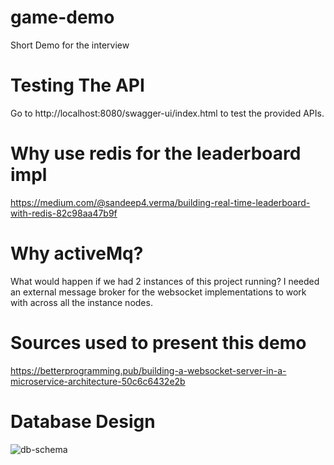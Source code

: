 # game-demo
Short Demo for the interview

# Testing The API
Go to http://localhost:8080/swagger-ui/index.html to test the provided APIs.


# Why use redis for the leaderboard impl
https://medium.com/@sandeep4.verma/building-real-time-leaderboard-with-redis-82c98aa47b9f

# Why activeMq?
What would happen if we had 2 instances of this project running?
I needed an external message broker for the websocket implementations
to work with across all the instance nodes.

# Sources used to present this demo
https://betterprogramming.pub/building-a-websocket-server-in-a-microservice-architecture-50c6c6432e2b

# Database Design
![db-schema](https://user-images.githubusercontent.com/38230713/197417480-07b0e57c-cdfe-4787-9d95-2f68058a79fa.png)
